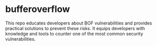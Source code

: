 # bufferoverflow
This repo educates developers about BOF vulnerabilities and provides practical solutions to prevent these risks. It equips developers with knowledge and tools to counter one of the most common security vulnerabilities.
